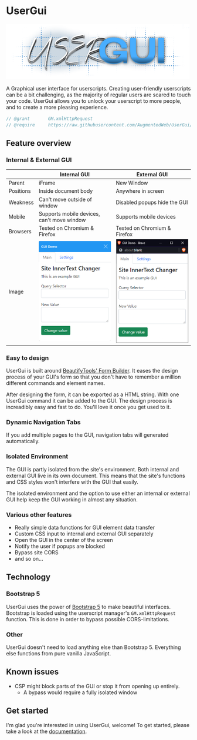 # UserGui

<img src="media/usergui_logo.png" alt="logo" width="500"/>

A Graphical user interface for userscripts. Creating user-friendly userscripts can be a bit challenging, as the majority of regular users are scared to touch your code. UserGui allows you to unlock your userscript to more people, and to create a more pleasing experience.

```js
// @grant       GM.xmlHttpRequest
// @require     https://raw.githubusercontent.com/AugmentedWeb/UserGui/main/usergui.js
```

## Feature overview

### Internal & External GUI

|           | Internal GUI                 | External GUI                 |
|-----------|------------------------------|------------------------------|
| Parent    | iFrame                       | New Window                   |
| Positions | Inside document body         | Anywhere in screen           |
| Weakness  | Can't move outside of window | Disabled popups hide the GUI |
| Mobile   | Supports mobile devices, can't move window | Supports mobile devices |
| Browsers   | Tested on Chromium & Firefox | Tested on Chromium & Firefox |
| Image  | ![Internal GUI](media/example_gui.png) | ![External GUI](media/external_gui.png) |

### Easy to design

UserGui is built around [BeautifyTools' Form Builder](https://beautifytools.com/html-form-builder.php). It eases the design process of your GUI's form so that you don't have to remember a million different commands and element names.

After designing the form, it can be exported as a HTML string. With one UserGui command it can be added to the GUI. The design process is increadibly easy and fast to do. You'll love it once you get used to it.

### Dynamic Navigation Tabs

If you add multiple pages to the GUI, navigation tabs will generated automatically.

### Isolated Environment

The GUI is partly isolated from the site's environment. Both internal and external GUI live in its own document. This means that the site's functions and CSS styles won't interfere with the GUI that easily. 

The isolated environment and the option to use either an internal or external GUI help keep the GUI working in almost any situation.

### Various other features

* Really simple data functions for GUI element data transfer
* Custom CSS input to internal and external GUI separately
* Open the GUI in the center of the screen
* Notify the user if popups are blocked
* Bypass site CORS
* and so on...

## Technology

### Bootstrap 5

UserGui uses the power of [Bootstrap 5](https://getbootstrap.com/docs/5.0/getting-started/introduction/) to make beautiful interfaces. Bootstrap is loaded using the userscript manager's `GM.xmlHttpRequest` function. This is done in order to bypass possible CORS-limitations.

### Other

UserGui doesn't need to load anything else than Bootstrap 5. Everything else functions from pure vanilla JavaScript.

## Known issues

- CSP might block parts of the GUI or stop it from opening up entirely.
  - A bypass would require a fully isolated window

## Get started

I'm glad you're interested in using UserGui, welcome! To get started, please take a look at the [documentation](documentation.md).
